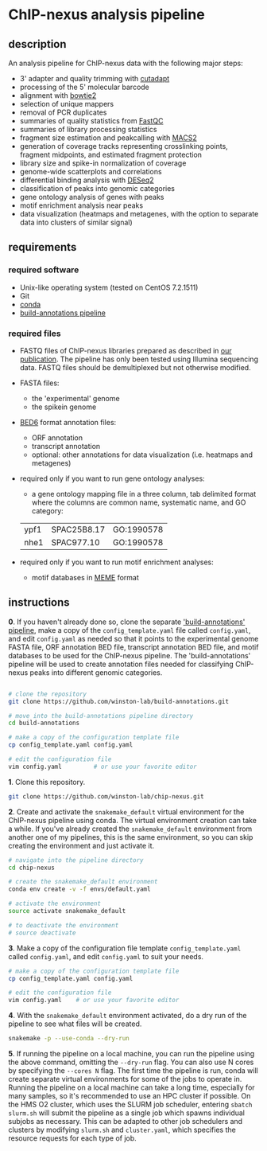 
# ChIP-nexus analysis pipeline

## description

An analysis pipeline for ChIP-nexus data with the following major steps:

- 3' adapter and quality trimming with [cutadapt](http://cutadapt.readthedocs.io/en/stable/guide.html)
- processing of the 5' molecular barcode
- alignment with [bowtie2](http://bowtie-bio.sourceforge.net/bowtie2/index.shtml)
- selection of unique mappers
- removal of PCR duplicates
- summaries of quality statistics from [FastQC](https://www.bioinformatics.babraham.ac.uk/projects/fastqc/) 
- summaries of library processing statistics
- fragment size estimation and peakcalling with [MACS2](https://github.com/taoliu/MACS)
- generation of coverage tracks representing crosslinking points, fragment midpoints, and estimated fragment protection
- library size and spike-in normalization of coverage
- genome-wide scatterplots and correlations
- differential binding analysis with [DESeq2](https://bioconductor.org/packages/release/bioc/html/DESeq2.html)
- classification of peaks into genomic categories
- gene ontology analysis of genes with peaks
- motif enrichment analysis near peaks
- data visualization (heatmaps and metagenes, with the option to separate data into clusters of similar signal)

## requirements

### required software

- Unix-like operating system (tested on CentOS 7.2.1511)
- Git
- [conda](https://conda.io/docs/user-guide/install/index.html)
- [build-annotations pipeline](https://github.com/winston-lab/build-annotations)

### required files

- FASTQ files of ChIP-nexus libraries prepared as described in [our publication](https://doi.org/10.1016/j.molcel.2018.09.005). The pipeline has only been tested using Illumina sequencing data. FASTQ files should be demultiplexed but not otherwise modified.

- FASTA files:
    - the 'experimental' genome
    - the spikein genome

- [BED6](https://genome.ucsc.edu/FAQ/FAQformat.html#format1) format annotation files:
    - ORF annotation
    - transcript annotation
    - optional: other annotations for data visualization (i.e. heatmaps and metagenes)

- required only if you want to run gene ontology analyses:
    - a gene ontology mapping file in a three column, tab delimited format where the columns are common name, systematic name, and GO category:

    |      |             |            |
    | ---  | ---         | ---        |
    | ypf1 | SPAC25B8.17 | GO:1990578 |
    | nhe1 | SPAC977.10  | GO:1990578 |

- required only if you want to run motif enrichment analyses:
    - motif databases in [MEME](http://meme-suite.org/doc/meme-format.html) format

## instructions
**0**. If you haven't already done so, clone the separate ['build-annotations' pipeline](https://github.com/winston-lab/build-annotations), make a copy of the `config_template.yaml` file called `config.yaml`, and edit `config.yaml` as needed so that it points to the experimental genome FASTA file, ORF annotation BED file, transcript annotation BED file, and motif databases to be used for the ChIP-nexus pipeline. The 'build-annotations' pipeline will be used to create annotation files needed for classifying ChIP-nexus peaks into different genomic categories.

```bash

# clone the repository
git clone https://github.com/winston-lab/build-annotations.git

# move into the build-annotations pipeline directory
cd build-annotations

# make a copy of the configuration template file
cp config_template.yaml config.yaml

# edit the configuration file
vim config.yaml         # or use your favorite editor
```

**1**. Clone this repository.

```bash
git clone https://github.com/winston-lab/chip-nexus.git
```

**2**. Create and activate the `snakemake_default` virtual environment for the ChIP-nexus pipeline using conda. The virtual environment creation can take a while. If you've already created the `snakemake_default` environment from another one of my pipelines, this is the same environment, so you can skip creating the environment and just activate it.

```bash
# navigate into the pipeline directory
cd chip-nexus

# create the snakemake_default environment
conda env create -v -f envs/default.yaml

# activate the environment
source activate snakemake_default

# to deactivate the environment
# source deactivate
```

**3**. Make a copy of the configuration file template `config_template.yaml` called `config.yaml`, and edit `config.yaml` to suit your needs.

```bash
# make a copy of the configuration template file
cp config_template.yaml config.yaml

# edit the configuration file
vim config.yaml    # or use your favorite editor
```

**4**. With the `snakemake_default` environment activated, do a dry run of the pipeline to see what files will be created.

```bash
snakemake -p --use-conda --dry-run
```

**5**. If running the pipeline on a local machine, you can run the pipeline using the above command, omitting the `--dry-run` flag. You can also use N cores by specifying the `--cores N` flag. The first time the pipeline is run, conda will create separate virtual environments for some of the jobs to operate in. Running the pipeline on a local machine can take a long time, especially for many samples, so it's recommended to use an HPC cluster if possible. On the HMS O2 cluster, which uses the SLURM job scheduler, entering `sbatch slurm.sh` will submit the pipeline as a single job which spawns individual subjobs as necessary. This can be adapted to other job schedulers and clusters by modifying `slurm.sh` and `cluster.yaml`, which specifies the resource requests for each type of job.


